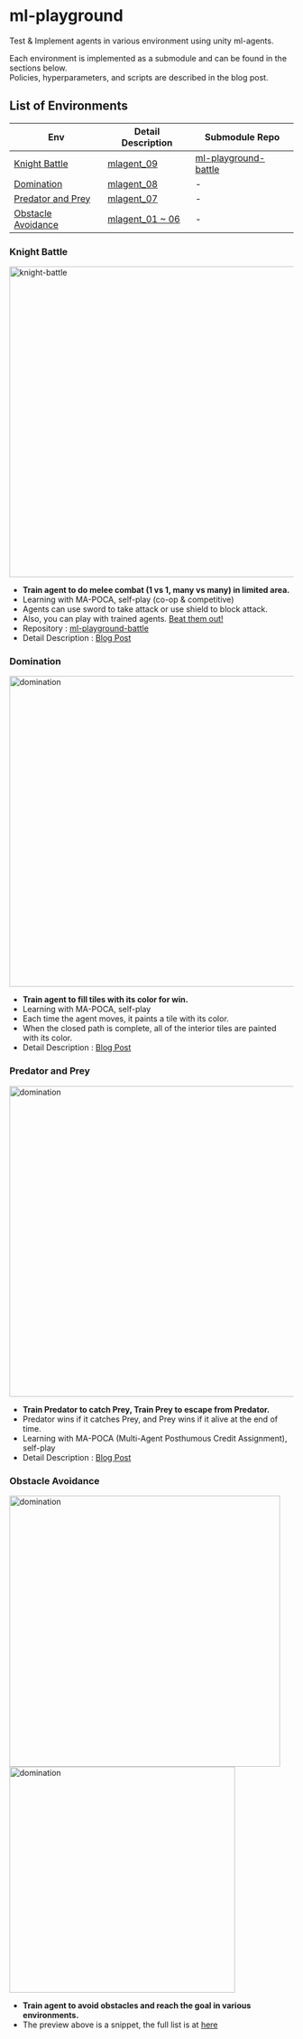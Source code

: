 # ml-playground

Test & Implement agents in various environment using unity ml-agents.  

Each environment is implemented as a submodule and can be found in the sections below.  
Policies, hyperparameters, and scripts are described in the blog post.

## List of Environments

| Env                                       | Detail Description                                                 | Submodule Repo                                                       |
| ----------------------------------------- | ------------------------------------------------------------------ | -------------------------------------------------------------------- |
| [Knight Battle](#knight-battle)           | [mlagent_09](https://w298.dev/posts/mlagent_09)                    | [ml-playground-battle](https://github.com/W298/ml-playground-battle) |
| [Domination](#domination)                 | [mlagent_08](https://w298.dev/posts/mlagent_08)                    | -                                                                    |
| [Predator and Prey](#predator-and-prey)   | [mlagent_07](https://w298.dev/posts/mlagent_07)                    | -                                                                    |
| [Obstacle Avoidance](#obstacle-avoidance) | [mlagent_01 ~ 06](https://w298.dev/posts/series/rl-obstacle-avoid) | -                                                                    |

### Knight Battle

<img width="550" alt="knight-battle" src="https://github.com/W298/ml-playground/assets/25034289/0a28d0d2-9623-4291-bbbc-51ecdd199152" />

- **Train agent to do melee combat (1 vs 1, many vs many) in limited area.**
- Learning with MA-POCA, self-play (co-op & competitive)
- Agents can use sword to take attack or use shield to block attack.
- Also, you can play with trained agents. [Beat them out!](https://github.com/W298/ml-playground-battle/releases)
- Repository : [ml-playground-battle](https://github.com/W298/ml-playground-battle)
- Detail Description : [Blog Post](https://w298.dev/posts/mlagent_09)

### Domination

<img width="550" alt="domination" src="https://github.com/W298/ml-playground/assets/25034289/a9da4e9e-6f0f-4e68-9f24-ecf3bc9e93ce" />

- **Train agent to fill tiles with its color for win.**
- Learning with MA-POCA, self-play
- Each time the agent moves, it paints a tile with its color.
- When the closed path is complete, all of the interior tiles are painted with its color.
- Detail Description : [Blog Post](https://w298.dev/posts/mlagent_08)

### Predator and Prey

<img width="550" alt="domination" src="https://github.com/W298/ml-playground/assets/25034289/94145ae1-6098-40b1-a644-0c7f7958382e" />

- **Train Predator to catch Prey, Train Prey to escape from Predator.**
- Predator wins if it catches Prey, and Prey wins if it alive at the end of time.
- Learning with MA-POCA (Multi-Agent Posthumous Credit Assignment), self-play
- Detail Description : [Blog Post](https://w298.dev/posts/mlagent_07)

### Obstacle Avoidance

<img width="480" alt="domination" src="https://github.com/W298/ml-playground/assets/25034289/db666d73-2471-4752-b115-d65e842fbb29" />
<img width="400" alt="domination" src="https://github.com/W298/ml-playground/assets/25034289/29d60b18-9450-4171-85ac-774c720ad9ba" />

- **Train agent to avoid obstacles and reach the goal in various environments.**
- The preview above is a snippet, the full list is at [here](https://w298.dev/posts/series/rl-obstacle-avoid)

